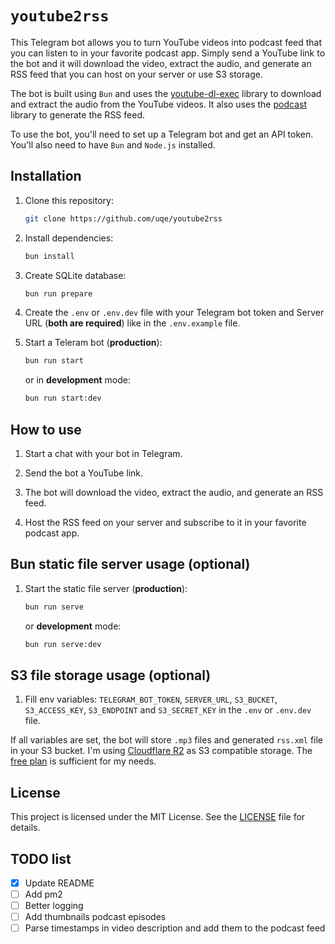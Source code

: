 # `youtube2rss`

This Telegram bot allows you to turn YouTube videos into podcast feed that you can listen to in your favorite podcast app. Simply send a YouTube link to the bot and it will download the video, extract the audio, and generate an RSS feed that you can host on your server or use S3 storage.

The bot is built using `Bun` and uses the [youtube-dl-exec](https://www.npmjs.com/package/) library to download and extract the audio from the YouTube videos. It also uses the [podcast](https://www.npmjs.com/package/podcast) library to generate the RSS feed.

To use the bot, you'll need to set up a Telegram bot and get an API token. You'll also need to have `Bun` and `Node.js` installed.

## Installation

1. Clone this repository:

   ```sh
   git clone https://github.com/uqe/youtube2rss
   ```

2. Install dependencies:

   ```sh
   bun install
   ```

3. Create SQLite database:

   ```sh
   bun run prepare
   ```

4. Create the `.env` or `.env.dev` file with your Telegram bot token and Server URL (**both are required**) like in the `.env.example` file.

5. Start a Teleram bot (**production**):

   ```sh
   bun run start
   ```

   or in **development** mode:

   ```sh
   bun run start:dev
   ```

## How to use

1. Start a chat with your bot in Telegram.

2. Send the bot a YouTube link.

3. The bot will download the video, extract the audio, and generate an RSS feed.

4. Host the RSS feed on your server and subscribe to it in your favorite podcast app.

## Bun static file server usage (optional)

1. Start the static file server (**production**):

   ```sh
   bun run serve
   ```

   or **development** mode:

   ```sh
   bun run serve:dev
   ```

## S3 file storage usage (optional)

1. Fill env variables: `TELEGRAM_BOT_TOKEN`, `SERVER_URL`, `S3_BUCKET`, `S3_ACCESS_KEY`, `S3_ENDPOINT` and `S3_SECRET_KEY` in the `.env` or `.env.dev` file.

If all variables are set, the bot will store `.mp3` files and generated `rss.xml` file in your S3 bucket. I'm using [Cloudflare R2](https://www.cloudflare.com/developer-platform/r2/) as S3 compatible storage. The [free plan](https://developers.cloudflare.com/r2/pricing/) is sufficient for my needs.

## License

This project is licensed under the MIT License. See the [LICENSE](LICENSE) file for details.

## TODO list

- [x] Update README
- [ ] Add pm2
- [ ] Better logging
- [ ] Add thumbnails podcast episodes
- [ ] Parse timestamps in video description and add them to the podcast feed
